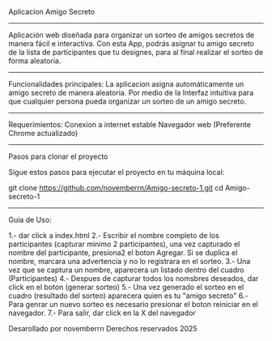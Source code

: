Aplicacion Amigo Secreto 
_________________________

Aplicación web diseñada para organizar un sorteo de amigos secretos de manera fácil e interactiva. Con esta App, podrás asignar tu amigo secreto de la lista de participantes que tu designes, para al final realizar el sorteo de forma aleatoria.

__________________________

Funcionalidades principales:
La aplicacion asigna automáticamente un amigo secreto de manera aleatoria.
Por medio de la Interfaz intuitiva para que cualquier persona pueda organizar un sorteo de un amigo secreto.

__________________________

Requerimientos:
Conexion a internet estable
Navegador web (Preferente Chrome actualizado)

____________________________

Pasos para clonar el proyecto

Sigue estos pasos para ejecutar el proyecto en tu máquina local:

git clone https://github.com/novemberrn/Amigo-secreto-1.git
cd Amigo-secreto-1

____________________________________________________________
Guia de Uso:

1.- dar click a index.html
2.- Escribir el nombre completo de los participantes (capturar minimo 2 participantes), una vez capturado el nombre del participante, presiona2 el boton Agregar. Si se duplica el nombre, marcara una advertencia y no lo registrara en el sorteo.
3.- Una vez que se captura un nombre, aparecera un listado dentro del cuadro (Participantes)
4.- Despues de capturar todos los nomsbres deseados, dar click en el boton (generar sorteo)
5.- Una vez generado el sorteo en el cuadro (resultado del sorteo) aparecera quien es tu "amigo secreto"
6.- Para genrar un nuevo sorteo es necesario presionar el boton reiniciar en el navegador.
7.- Para salir, dar click en la X del navegador


Desarollado por novemberrn
Derechos reservados 2025
